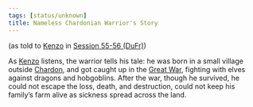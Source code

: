 ```yaml
---
tags: [status/unknown]
title: Nameless Chardonian Warrior's Story
---
```


(as told to [Kenzo](<../../../people/pcs/dunmar-fellowship/kenzo.md>) in [Session 55-56 (DuFr)](<../session-notes/session-55-56-dufr.md>))

As [Kenzo](<../../../people/pcs/dunmar-fellowship/kenzo.md>) listens, the warrior tells his tale: he was born in a small village outside [Chardon](<../../../gazetteer/west-coast/chardonian-empire/chardon/chardon.md>), and got caught up in the [Great War](<../../../events/1500s/great-war.md>), fighting with elves against dragons and hobgoblins. After the war, though he survived, he could not escape the loss, death, and destruction, could not keep his family’s farm alive as sickness spread across the land.